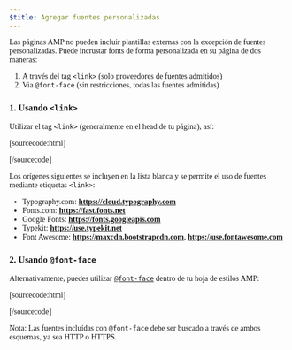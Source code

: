 ```yaml
---
$title: Agregar fuentes personalizadas
---
```


Las páginas AMP no pueden incluir plantillas externas con la excepción de fuentes personalizadas.
Puede incrustar fonts de forma personalizada en su página de dos maneras:

1. A través del tag `<link>` (solo proveedores de fuentes admitidos)
2. Via `@font-face` (sin restricciones, todas las fuentes admitidas)

### 1. Usando `<link>`

Utilizar el tag `<link>` (generalmente en el head de tu página), así:

[sourcecode:html]

<link rel="stylesheet" href="https://fonts.googleapis.com/css?family=Tangerine">
[/sourcecode]

Los orígenes siguientes se incluyen en la lista blanca y se permite el uso de fuentes mediante etiquetas `<link>`:

- Typography.com: **https://cloud.typography.com**
- Fonts.com: **https://fast.fonts.net**
- Google Fonts: **https://fonts.googleapis.com**
- Typekit: **https://use.typekit.net**
- Font Awesome: **https://maxcdn.bootstrapcdn.com**, **https://use.fontawesome.com**

### 2. Usando `@font-face`

Alternativamente, puedes utilizar [`@font-face`](https://developer.mozilla.org/es/docs/Web/CSS/@font-face) dentro de tu hoja de estilos AMP:

[sourcecode:html]

<style amp-custom>
  @font-face {
    font-family: "Bitstream Vera Serif Bold";
    src: url("https://somedomain.org/VeraSeBd.ttf");
  }

  body {
    font-family: "Bitstream Vera Serif Bold", serif;
  }
</style>

[/sourcecode]

Nota: Las fuentes incluídas con `@font-face` debe ser buscado a través de ambos esquemas, ya sea HTTP o HTTPS.
